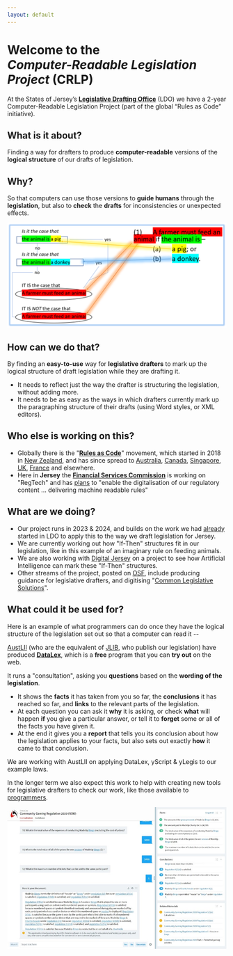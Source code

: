 ```yaml
---
layout: default
---
```


# <span>Welcome to the</span> <br><em>Computer-Readable Legislation Project</em> (CRLP)

At the States of Jersey’s [**Legislative Drafting Office**](https://www.gov.je/Government/NonexecLegal/StatesGreffe/Pages/LegislativeDraftingOffice.aspx) (LDO) we have a 2-year Computer-Readable Legislation Project (part of the global “Rules as Code” initiative).

## What is it about?

Finding a way for drafters to produce **computer-readable** versions of the **logical structure** of our drafts of legislation.

## Why?

So that computers can use those versions to **guide humans** through the **legislation**, but also to **check** the **drafts** for inconsistencies or unexpected effects.

![A diagram showing the if-this-then-that structure of a piece of legislation](/images/ifttt-example.png)

## How can we do that?

By finding an **easy-to-use** way for **legislative drafters** to mark up the logical structure of draft legislation while they are drafting it.

- It needs to reflect just the way the drafter is structuring the legislation, without adding more.
- It needs to be as easy as the ways in which drafters currently mark up the paragraphing structure of their drafts (using Word styles, or XML editors).

## Who else is working on this?

- Globally there is the "[**Rules as Code**](https://github.com/Rules-as-Code-League/RaC-Handbook/wiki/1-Introduction:-What-is-Rules-as-Code%3F)" movement, which started in 2018 in [New Zealand](https://www.youtube.com/watch?v=S4KWlmQBAc0&list=PLxI6pLSZVXTp3BA9IBK-Q_yZukyImMcnq&index=6), and has since spread to [Australia](https://www.nsw.gov.au/media-releases/digitising-rules-of-government-to-make-compliance-easy), [Canada](https://csps-efpc.gc.ca/video/rules-as-code-1-eng.aspx), [Singapore](https://www.youtube.com/watch?v=NEjrV4Wwyh8), [UK](https://azwyner.info/2020/03/02/rules-as-code/), [France](https://github.com/openfisca/openfisca-france/) and elsewhere.
- Here in **Jersey** the [**Financial Services Commission**](https://www.jerseyfsc.org/) is working on "RegTech" and has [plans](https://www.jerseyfsc.org/media/5699/the-regtech-opportunity.pdf) to "enable the digitalisation of our regulatory content ... delivering machine readable rules"

## What are we doing?

- Our project runs in 2023 & 2024, and builds on the work we had [already](https://legislativedrafter.wordpress.com/2022/08/06/gathering-the-public-output-on-rac-from-jersey-ldo/) started in LDO to apply this to the way we draft legislation for Jersey.
- We are currently working out how "If-Then" structures fit in our legislation, like in this example of an imaginary rule on feeding animals.
- We are also working with [Digital Jersey](https://www.digital.je/) on a project to see how Artificial Intelligence can mark these "If-Then" structures.
- Other streams of the project, posted on [OSF](https://osf.io/yzf6x/), include producing guidance for legislative drafters, and digitising "[Common Legislative Solutions](https://www.gov.uk/government/publications/common-legislative-solutions-a-guide-to-tackling-recurring-policy-issues-in-legislation)".

## What could it be used for?

Here is an example of what programmers can do once they have the logical structure of the legislation set out so that a computer can read it --

[AustLII](http://www.austlii.edu.au/) (who are the equivalent of [JLIB](https://www.jerseylaw.je/laws/current/), who publish our legislation) have produced [**DataLex**](https://datalex.org/), which is a **free** program that you can **try out** on the web.

It runs a "consultation", asking you **questions** based on the **wording of the legislation**.

- It shows the **facts** it has taken from you so far, the **conclusions** it has reached so far, and **links** to the relevant parts of the legislation.
- At each question you can ask it **why** it is asking, or check **what** will happen **if** you give a particular answer, or tell it to **forget** some or all of the facts you have given it.
- At the end it gives you a **report** that tells you its conclusion about how the legislation applies to your facts, but also sets out exactly **how** it came to that conclusion.

We are working with AustLII on applying DataLex, yScript & yLegis to our example laws.

In the longer term we also expect this work to help with creating new tools for legislative drafters to check our work, like those available to [programmers](https://ssrn.com/abstract=4556959).

![An example of a DataLex consultation](/images/datalex-example.jpg)